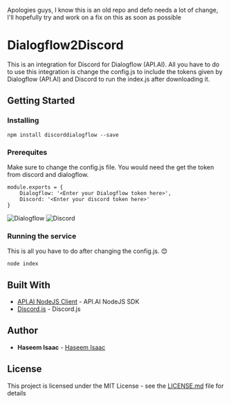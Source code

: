 Apologies guys, I know this is an old repo and defo needs a lot of change, I'll hopefully try and work on a fix on this as soon as possible

# Dialogflow2Discord

This is an integration for Discord for Dialogflow (API.AI). 
All you have to do to use this integration is change the config.js to include the tokens given by Dialogflow (API.AI) and Discord to run the index.js after downloading it.


## Getting Started

### Installing

```
npm install discorddialogflow --save
```

### Prerequites

Make sure to change the config.js file. You would need the get the token from discord and dialogflow.
```
module.exports = {
	Dialogflow: '<Enter your Dialogflow token here>',
	Discord: '<Enter your discord token here>'
}
```
![Dialogflow](Dialogflow.PNG)
![Discord](Discord.PNG)

### Running the service

This is all you have to do after changing the config.js. 😊
```
node index
```

## Built With

* [API.AI NodeJS Client](https://github.com/dialogflow/dialogflow-nodejs-client) - API.AI NodeJS SDK
* [Discord.js](https://discord.js.org/) - Discord.js

## Author

* **Haseem Isaac** - [Haseem Isaac](https://github.com/haseemisaac)

## License

This project is licensed under the MIT License - see the [LICENSE.md](LICENSE.md) file for details

